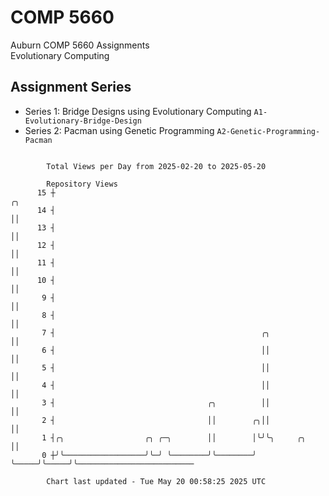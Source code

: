 # COMP 5660
Auburn COMP 5660 Assignments  
Evolutionary Computing

## Assignment Series
- Series 1: Bridge Designs using Evolutionary Computing `A1-Evolutionary-Bridge-Design`
- Series 2: Pacman using Genetic Programming `A2-Genetic-Programming-Pacman`

```

        Total Views per Day from 2025-02-20 to 2025-05-20

        Repository Views
      15 ┼                                                             ╭╮
      14 ┤                                                             ││
      13 ┤                                                             ││
      12 ┤                                                             ││
      11 ┤                                                             ││
      10 ┤                                                             ││
       9 ┤                                                             ││
       8 ┤                                                             ││
       7 ┤                                              ╭╮             ││
       6 ┤                                              ││             ││
       5 ┤                                              ││             ││
       4 ┤                                              ││             ││
       3 ┤                                  ╭╮          ││             ││
       2 ┤                                  ││        ╭╮││             ││
       1 ┤╭╮                  ╭╮ ╭─╮        ││        │╰╯╰╮     ╭╮     ││
       0 ┼╯╰──────────────────╯╰─╯ ╰────────╯╰────────╯   ╰─────╯╰─────╯╰──────────────────────────

        Chart last updated - Tue May 20 00:58:25 2025 UTC
        
```
